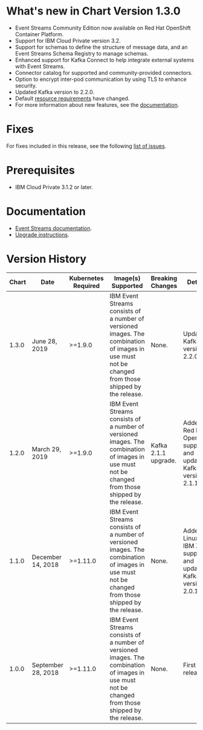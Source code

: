 # What's new in Chart Version 1.3.0
* Event Streams Community Edition now available on Red Hat OpenShift Container Platform.
* Support for IBM Cloud Private version 3.2.
* Support for schemas to define the structure of message data, and an Event Streams Schema Registry to manage schemas.
* Enhanced support for Kafka Connect to help integrate external systems with Event Streams.
* Connector catalog for supported and community-provided connectors.
* Option to encrypt inter-pod communication by using TLS to enhance security.
* Updated Kafka version to 2.2.0.
* Default [resource requirements](https://ibm.github.io/event-streams/installing/prerequisites/#helm-resource-requirements) have changed.
* For more information about new features, see the [documentation](https://ibm.github.io/event-streams/about/whats-new/).

# Fixes

For fixes included in this release, see the following [list of issues](https://github.com/IBM/event-streams/issues?utf8=%E2%9C%93&q=is%3Aissue+label%3Abug+label%3A2019.2.1).

# Prerequisites
* IBM Cloud Private 3.1.2 or later.

# Documentation
* [Event Streams documentation](https://ibm.github.io/event-streams/).
* [Upgrade instructions](https://ibm.github.io/event-streams/installing/upgrading/).

# Version History
| Chart | Date               | Kubernetes Required | Image(s) Supported | Breaking Changes | Details |
| ----- | ------------------ | ------------------- | ------------------ | ---------------- | ------- |
| 1.3.0 | June 28, 2019      | >=1.9.0  | IBM Event Streams consists of a number of versioned images. The combination of images in use must not be changed from those shipped by the release.  | None.  | Updated Kafka version to 2.2.0  |
| 1.2.0 | March 29, 2019     | >=1.9.0            | IBM Event Streams consists of a number of versioned images. The combination of images in use must not be changed from those shipped by the release.  | Kafka 2.1.1 upgrade.  | Added Red Hat OpenShift support and updated Kafka version to 2.1.1.  |
| 1.1.0 | December 14, 2018  | >=1.11.0            | IBM Event Streams consists of a number of versioned images. The combination of images in use must not be changed from those shipped by the release. | None. | Added Linux on IBM Z support and updated Kafka version to 2.0.1.
| 1.0.0 | September 28, 2018 | >=1.11.0            | IBM Event Streams consists of a number of versioned images. The combination of images in use must not be changed from those shipped by the release. | None. | First release.
